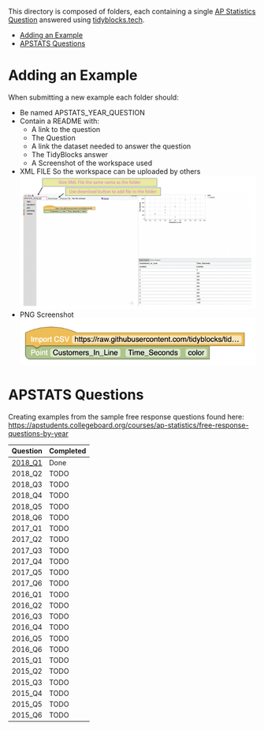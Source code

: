 This directory is composed of folders, each containing a single [AP Statistics Question](https://apstudents.collegeboard.org/courses/ap-statistics/free-response-questions-by-year) answered using [tidyblocks.tech](tidyblocks.tech).

 - [Adding an Example](#adding-an-example)
 - [APSTATS Questions](#apstats-questions)

# Adding an Example

When submitting a new example each folder should:

- Be named APSTATS_YEAR_QUESTION
- Contain a README with:
  - A link to the question
  - The Question
  - A link the dataset needed to answer the question
  - The TidyBlocks answer
  - A Screenshot of the workspace used
- XML FILE 
So the workspace can be uploaded by others
![](Download_XML.png)
- PNG Screenshot
![](screenshot.png)

# APSTATS Questions

Creating examples from the sample free response questions found here: 
https://apstudents.collegeboard.org/courses/ap-statistics/free-response-questions-by-year

| Question  | Completed |
| -------- | ---- |
| [2018_Q1](https://github.com/tidyblocks/tidyblocks/tree/master/examples/APSTATS_2018_Q1)  | Done |
| 2018_Q2  | TODO |
| 2018_Q3  | TODO |
| 2018_Q4  | TODO |
| 2018_Q5  | TODO |
| 2018_Q6  | TODO |
| 2017_Q1  | TODO |
| 2017_Q2  | TODO |
| 2017_Q3  | TODO |
| 2017_Q4  | TODO |
| 2017_Q5  | TODO |
| 2017_Q6  | TODO |
| 2016_Q1  | TODO |
| 2016_Q2  | TODO |
| 2016_Q3  | TODO |
| 2016_Q4  | TODO |
| 2016_Q5  | TODO |
| 2016_Q6  | TODO |
| 2015_Q1  | TODO |
| 2015_Q2  | TODO |
| 2015_Q3  | TODO |
| 2015_Q4  | TODO |
| 2015_Q5  | TODO |
| 2015_Q6  | TODO |
